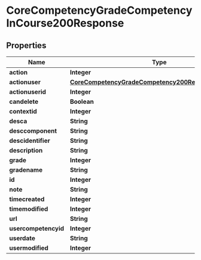 

# CoreCompetencyGradeCompetencyInCourse200Response


## Properties

| Name | Type | Description | Notes |
|------------ | ------------- | ------------- | -------------|
|**action** | **Integer** | action |  |
|**actionuser** | [**CoreCompetencyGradeCompetency200ResponseActionuser**](CoreCompetencyGradeCompetency200ResponseActionuser.md) |  |  [optional] |
|**actionuserid** | **Integer** | actionuserid |  |
|**candelete** | **Boolean** | candelete |  |
|**contextid** | **Integer** | contextid |  |
|**desca** | **String** | desca |  |
|**desccomponent** | **String** | desccomponent |  |
|**descidentifier** | **String** | descidentifier |  |
|**description** | **String** | description |  |
|**grade** | **Integer** | grade |  |
|**gradename** | **String** | gradename |  |
|**id** | **Integer** | id |  |
|**note** | **String** | note |  |
|**timecreated** | **Integer** | timecreated |  |
|**timemodified** | **Integer** | timemodified |  |
|**url** | **String** | url |  |
|**usercompetencyid** | **Integer** | usercompetencyid |  |
|**userdate** | **String** | userdate |  |
|**usermodified** | **Integer** | usermodified |  |



